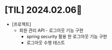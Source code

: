 # [TIL] 2024.02.06📒

* [프로젝트]
  * 회원 관리 API - 로그아웃 기능 구현
    - spring security 활용 한 로그아웃 기능 구현
    - 로그아웃 수행 테스트
      
